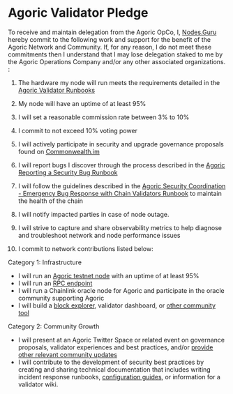# Agoric Validator Pledge

To receive and maintain delegation from the Agoric OpCo, I, [Nodes.Guru](https://stake.nodes.guru) hereby commit to the following work and support for the benefit of the Agoric Network and Community. If, for any reason, I do not meet these commitments then I understand that I may lose delegation staked to me by the Agoric Operations Company and/or any other associated organizations. :

1. The hardware my node will run meets the requirements detailed in the [Agoric Validator Runbooks](https://github.com/Agoric/agoric-sdk/wiki/Runbook:-Recommended-Hardware-Baseline-for-Node-Operation)

2. My node will have an uptime of at least 95%

3. I will set a reasonable commission rate between 3% to 10%

4. I commit to not exceed 10% voting power

5. I will actively participate in security and upgrade governance proposals found on [Commonwealth.im](https://commonwealth.im/agoric)

6. I will report bugs I discover through the process described in the [Agoric Reporting a Security Bug Runbook](https://github.com/Agoric/agoric-sdk/wiki/Runbook:-Reporting-a-Security-Bug)

7. I will follow the guidelines described in the [Agoric Security Coordination - Emergency Bug Response with Chain Validators Runbook](https://github.com/Agoric/agoric-sdk/wiki/Runbook:-Security-Coordination---Emergency-Bug-Response-with-Chain-Validators) to maintain the health of the chain

8. I will notify impacted parties in case of node outage.

9. I will strive to capture and share observability metrics to help diagnose and troubleshoot network and node performance issues

10. I commit to network contributions listed below:

Category 1: Infrastructure

 - I will run an [Agoric testnet node](https://devnet.explorer.agoric.net/validator/agoricvaloper1l59wfskgu2564m6e7wmd20e3wyn0d0h8qsyrc5) with an uptime of at least 95%
 - I will run an [RPC endpoint](https://devnet.rpc.agoric.nodes.guru/)
 - I will run a Chainlink oracle node for Agoric and participate in the oracle community supporting Agoric
 - I will build a [block explorer](https://explorer.agoric.nodes.guru/), validator dashboard, or [other community tool](https://github.com/kinrokinro?tab=repositories&q=agoric)

Category 2: Community Growth
  - I will present at an Agoric Twitter Space or related event on governance proposals, validator experiences and best practices, and/or [provide other relevant community updates](https://t.me/agoricrussian)
  - I will contribute to the development of security best practices by creating and sharing technical documentation that includes writing incident response runbooks, [configuration guides](https://nodes.guru/agoric/setup-guide/en), or information for a validator wiki.
